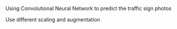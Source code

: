 Using Convolutional Neural Network to predict the traffic sign photos

Use different scaling and augmentation
